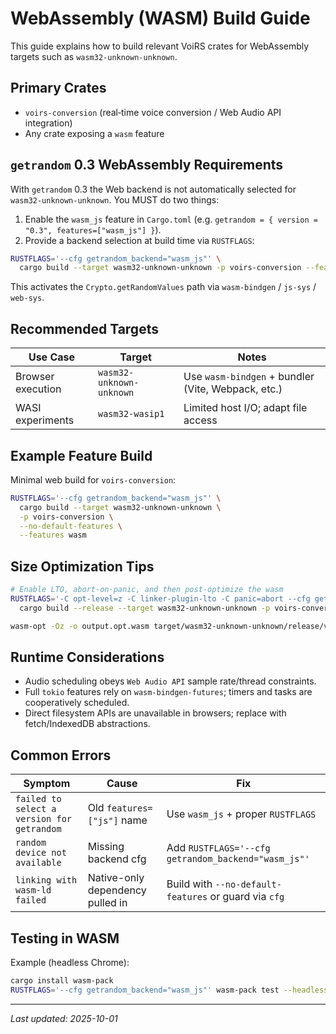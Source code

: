 # WebAssembly (WASM) Build Guide

This guide explains how to build relevant VoiRS crates for WebAssembly targets such as `wasm32-unknown-unknown`.

## Primary Crates

- `voirs-conversion` (real‑time voice conversion / Web Audio API integration)
- Any crate exposing a `wasm` feature

## `getrandom` 0.3 WebAssembly Requirements

With `getrandom` 0.3 the Web backend is not automatically selected for `wasm32-unknown-unknown`. You MUST do two things:

1. Enable the `wasm_js` feature in `Cargo.toml` (e.g. `getrandom = { version = "0.3", features=["wasm_js"] }`).
2. Provide a backend selection at build time via `RUSTFLAGS`:

```bash
RUSTFLAGS='--cfg getrandom_backend="wasm_js"' \
  cargo build --target wasm32-unknown-unknown -p voirs-conversion --features wasm
```

This activates the `Crypto.getRandomValues` path via `wasm-bindgen` / `js-sys` / `web-sys`.

## Recommended Targets

| Use Case | Target | Notes |
|----------|--------|-------|
| Browser execution | `wasm32-unknown-unknown` | Use `wasm-bindgen` + bundler (Vite, Webpack, etc.) |
| WASI experiments | `wasm32-wasip1` | Limited host I/O; adapt file access |

## Example Feature Build

Minimal web build for `voirs-conversion`:

```bash
RUSTFLAGS='--cfg getrandom_backend="wasm_js"' \
  cargo build --target wasm32-unknown-unknown \
  -p voirs-conversion \
  --no-default-features \
  --features wasm
```

## Size Optimization Tips

```bash
# Enable LTO, abort-on-panic, and then post-optimize the wasm
RUSTFLAGS='-C opt-level=z -C linker-plugin-lto -C panic=abort --cfg getrandom_backend="wasm_js"' \
  cargo build --release --target wasm32-unknown-unknown -p voirs-conversion --features wasm

wasm-opt -Oz -o output.opt.wasm target/wasm32-unknown-unknown/release/voirs_conversion.wasm
```

## Runtime Considerations

- Audio scheduling obeys `Web Audio API` sample rate/thread constraints.
- Full `tokio` features rely on `wasm-bindgen-futures`; timers and tasks are cooperatively scheduled.
- Direct filesystem APIs are unavailable in browsers; replace with fetch/IndexedDB abstractions.

## Common Errors

| Symptom | Cause | Fix |
|---------|-------|-----|
| `failed to select a version for getrandom` | Old `features=["js"]` name | Use `wasm_js` + proper `RUSTFLAGS` |
| `random device not available` | Missing backend cfg | Add `RUSTFLAGS='--cfg getrandom_backend="wasm_js"'` |
| `linking with wasm-ld failed` | Native-only dependency pulled in | Build with `--no-default-features` or guard via `cfg` |

## Testing in WASM

Example (headless Chrome):

```bash
cargo install wasm-pack
RUSTFLAGS='--cfg getrandom_backend="wasm_js"' wasm-pack test --headless --chrome crates/voirs-conversion
```

---
_Last updated: 2025-10-01_
